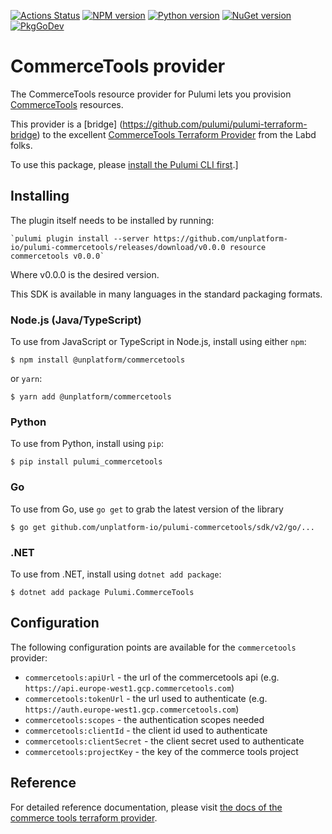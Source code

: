 [![Actions Status](https://github.com/unplatform-io/pulumi-commercetools/workflows/master/badge.svg)](https://github.com/unplatform-io/pulumi-commercetools/actions)
[![NPM version](https://badge.fury.io/js/%40unplatform%2Fcommercetools.svg)](https://www.npmjs.com/package/@unplatform/commercetools)
[![Python version](https://badge.fury.io/py/pulumi-commercetools.svg)](https://pypi.org/project/pulumi-commercetools)
[![NuGet version](https://badge.fury.io/nu/pulumi.commercetools.svg)](https://badge.fury.io/nu/pulumi.commercetools)
[![PkgGoDev](https://pkg.go.dev/badge/github.com/unplatform-io/pulumi-commercetools/sdk/v2/go)](https://pkg.go.dev/github.com/unplatform-io/pulumi-commercetools/sdk/v2/go)

# CommerceTools provider
The CommerceTools resource provider for Pulumi lets you provision [CommerceTools](https://commercetools.com/) resources.

This provider is a [bridge] (https://github.com/pulumi/pulumi-terraform-bridge) to the excellent [CommerceTools Terraform Provider](https://github.com/labd/terraform-provider-commercetools) from the Labd folks.

To use this package, please [install the Pulumi CLI first](https://pulumi.io/).] 

## Installing

The plugin itself needs to be installed by running:

    `pulumi plugin install --server https://github.com/unplatform-io/pulumi-commercetools/releases/download/v0.0.0 resource commercetools v0.0.0`

Where v0.0.0 is the desired version.

This SDK is available in many languages in the standard packaging formats.

### Node.js (Java/TypeScript)

To use from JavaScript or TypeScript in Node.js, install using either `npm`:

    $ npm install @unplatform/commercetools

or `yarn`:

    $ yarn add @unplatform/commercetools

### Python

To use from Python, install using `pip`:

    $ pip install pulumi_commercetools

### Go

To use from Go, use `go get` to grab the latest version of the library

    $ go get github.com/unplatform-io/pulumi-commercetools/sdk/v2/go/...

### .NET

To use from .NET, install using `dotnet add package`:

    $ dotnet add package Pulumi.CommerceTools

## Configuration

The following configuration points are available for the `commercetools` provider:

- `commercetools:apiUrl` - the url of the commercetools api (e.g. `https://api.europe-west1.gcp.commercetools.com`)
- `commercetools:tokenUrl` - the url used to authenticate (e.g. `https://auth.europe-west1.gcp.commercetools.com`)
- `commercetools:scopes` - the authentication scopes needed
- `commercetools:clientId` - the client id used to authenticate
- `commercetools:clientSecret` - the client secret used to authenticate
- `commercetools:projectKey` - the key of the commerce tools project

## Reference

For detailed reference documentation, please visit [the docs of the commerce tools terraform provider][1].

[1]: https://commercetools-terraform-provider.readthedocs.io/en/latest/
